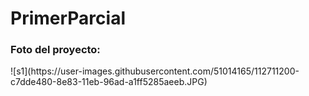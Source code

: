 # PrimerParcial
<h3>Foto del proyecto:</h3>
![s1](https://user-images.githubusercontent.com/51014165/112711200-c7dde480-8e83-11eb-96ad-a1ff5285aeeb.JPG)

